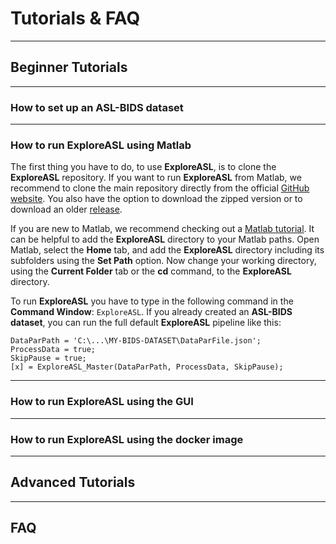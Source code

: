 
# Tutorials & FAQ

----
## Beginner Tutorials

----
### How to set up an ASL-BIDS dataset


----
### How to run ExploreASL using Matlab

The first thing you have to do, to use **ExploreASL**, is to clone the **ExploreASL** repository. If you want to run **ExploreASL** from Matlab, we recommend to clone the main repository directly from the official [GitHub website](https://github.com/ExploreASL/ExploreASL). You also have the option to download the zipped version or to download an older [release](https://github.com/ExploreASL/ExploreASL/releases).

If you are new to Matlab, we recommend checking out a [Matlab tutorial](https://www.mathworks.com/support/learn-with-matlab-tutorials.html). It can be helpful to add the **ExploreASL** directory to your Matlab paths. Open Matlab, select the **Home** tab, and add the **ExploreASL** directory including its subfolders using the **Set Path** option. Now change your working directory, using the **Current Folder** tab or the **cd** command, to the **ExploreASL** directory.

To run **ExploreASL** you have to type in the following command in the **Command Window**: `ExploreASL`. If you already created an **ASL-BIDS dataset**, you can run the full default **ExploreASL** pipeline like this:

```
DataParPath = 'C:\...\MY-BIDS-DATASET\DataParFile.json';
ProcessData = true;
SkipPause = true;
[x] = ExploreASL_Master(DataParPath, ProcessData, SkipPause);
```

----
### How to run ExploreASL using the GUI


----
### How to run ExploreASL using the docker image



----
## Advanced Tutorials





----
## FAQ



